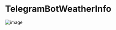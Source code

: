 # TelegramBotWeatherInfo
![image](https://github.com/Phaser2028/TelegramBotWeatherInfo/assets/43641188/e99571ed-3dbf-4b2b-bbc9-2a0873cd5fa7)

